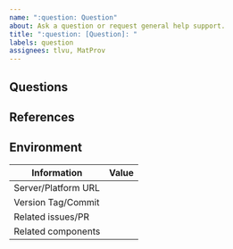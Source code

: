 ```yaml
---
name: ":question: Question"
about: Ask a question or request general help support.
title: ":question: [Question]: "
labels: question
assignees: tlvu, MatProv
---
```


## Questions


<!-- Please provide your question details. -->



## References

<!-- 
  Additional screenshots or links to help identify the issue?
-->


## Environment

| Information           | Value
| --------------------- | --------------------------------------------------------------
| Server/Platform URL   | <!-- e.g: https://pavics.ouranos.ca -->
| Version Tag/Commit    | <!-- 1.2.3 --> 
| Related issues/PR     | <!-- #<issue> #<pr> -->
| Related components    | <!-- thredds, magpie, monitoring, etc. -->
